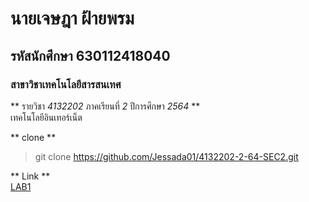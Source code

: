 # นายเจษฎา ฝ้ายพรม

## รหัสนักศึกษา 630112418040

### สาขาวิชาเทคโนโลยีสารสนเทศ

** รายวิชา *4132202* ภาคเรียนที่ *2* ปีการศึกษา *2564* **   
เทคโนโลยีอินเทอร์เน็ต  

** clone ** 

> git clone https://github.com/Jessada01/4132202-2-64-SEC2.git

** Link **  
[LAB1](https://github.com/Jessada01/4132202-2-64-SEC2/tree/master/LAB1)
